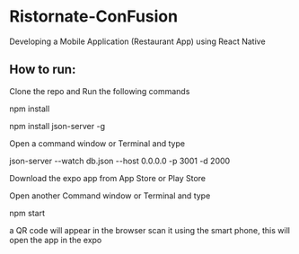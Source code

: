 # Ristornate-ConFusion
Developing a Mobile Application (Restaurant App) using React Native
## How to run:
Clone the repo and Run the following commands

npm install

npm install json-server -g

Open a command window or Terminal and type

json-server --watch db.json --host 0.0.0.0 -p 3001 -d 2000

Download the expo app from App Store or Play Store

Open another Command window or Terminal and type

npm start

a QR code will appear in the browser scan it using the smart phone, this will open the app in the expo
